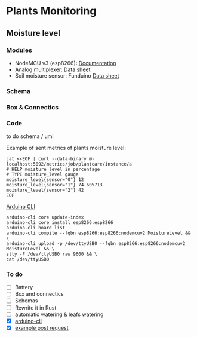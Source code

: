 # Plants Monitoring

## Moisture level
### Modules

- NodeMCU v3 (esp8266): [Documentation](https://docs.zerynth.com/latest/official/board.zerynth.nodemcu3/docs/index.html)
- Analog multiplexer: [Data sheet](https://assets.nexperia.com/documents/data-sheet/74HC_HCT4051.pdf)
- Soil moisture sensor: Funduino [Data sheet](https://www.emartee.com/Attachment.php?name=42241.pdf)

### Schema

### Box & Connectics

### Code

to do schema / uml

Example of sent metrics of plants moisture level:

```console
cat <<EOF | curl --data-binary @- localhost:5092/metrics/job/plantcare/instance/a
# HELP moisture level in percentage
# TYPE moisture_level gauge
moisture_level{sensor="0"} 12
moisture_level{sensor="1"} 74.605713
moisture_level{sensor="2"} 42
EOF
```

[Arduino CLI](https://arduino.github.io/arduino-cli/getting-started/)

```
arduino-cli core update-index
arduino-cli core install esp8266:esp8266
arduino-cli board list
arduino-cli compile --fqbn esp8266:esp8266:nodemcuv2 MoistureLevel && \
arduino-cli upload -p /dev/ttyUSB0 --fqbn esp8266:esp8266:nodemcuv2 MoistureLevel && \
stty -F /dev/ttyUSB0 raw 9600 && \
cat /dev/ttyUSB0
```

### To do

- [ ] Battery
- [ ] Box and connectics
- [ ] Schemas
- [ ] Rewrite it in Rust
- [ ] automatic watering & leafs watering
- [x] [arduino-cli](https://github.com/brendandburns/arduino-air-quality-exporter/blob/master/arduino-cli.yaml)
- [x] [example post request](https://randomnerdtutorials.com/esp8266-nodemcu-http-get-post-arduino/#http-post)